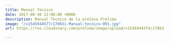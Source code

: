 ```yaml
---
title: Manual Técnico
date: 2017-08-30 22:00:00 +0000
description: Manual Técnico de la prelosa Prelima
image: "/v1545944577/170831-Manual-tecnico-001.jpg"
url: https://res.cloudinary.com/prelima/image/upload/v1545944374/170831_Manual_t%C3%A9cnico.pdf

---
```

